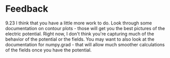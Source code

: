 # Feedback
9.23
I think that you have a little more work to do. Look through some documentation on contour plots - those will get you the best pictures of the electric potential. Right now, I don't think you're capturing much of the behavior of the potential or the fields. You may want to also look at the documentation for numpy.grad - that will allow much smoother calculations of the fields once you have the potential.

